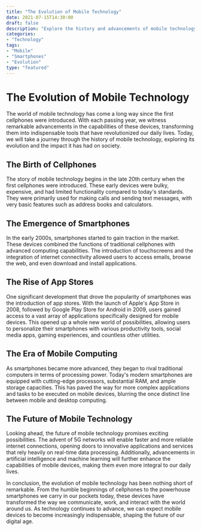 ```yaml
--- 
title: "The Evolution of Mobile Technology" 
date: 2021-07-15T14:30:00 
draft: false 
description: "Explore the history and advancements of mobile technology, from the first cellphones to the rise of smartphones." 
categories: 
- "Technology" 
tags: 
- "Mobile" 
- "Smartphones" 
- "Evolution" 
type: "featured" 
--- 
```


# The Evolution of Mobile Technology

The world of mobile technology has come a long way since the first cellphones were introduced. With each passing year, we witness remarkable advancements in the capabilities of these devices, transforming them into indispensable tools that have revolutionized our daily lives. Today, we will take a journey through the history of mobile technology, exploring its evolution and the impact it has had on society.

## The Birth of Cellphones

The story of mobile technology begins in the late 20th century when the first cellphones were introduced. These early devices were bulky, expensive, and had limited functionality compared to today's standards. They were primarily used for making calls and sending text messages, with very basic features such as address books and calculators.

## The Emergence of Smartphones

In the early 2000s, smartphones started to gain traction in the market. These devices combined the functions of traditional cellphones with advanced computing capabilities. The introduction of touchscreens and the integration of internet connectivity allowed users to access emails, browse the web, and even download and install applications.

## The Rise of App Stores

One significant development that drove the popularity of smartphones was the introduction of app stores. With the launch of Apple's App Store in 2008, followed by Google Play Store for Android in 2009, users gained access to a vast array of applications specifically designed for mobile devices. This opened up a whole new world of possibilities, allowing users to personalize their smartphones with various productivity tools, social media apps, gaming experiences, and countless other utilities.

## The Era of Mobile Computing

As smartphones became more advanced, they began to rival traditional computers in terms of processing power. Today's modern smartphones are equipped with cutting-edge processors, substantial RAM, and ample storage capacities. This has paved the way for more complex applications and tasks to be executed on mobile devices, blurring the once distinct line between mobile and desktop computing.

## The Future of Mobile Technology

Looking ahead, the future of mobile technology promises exciting possibilities. The advent of 5G networks will enable faster and more reliable internet connections, opening doors to innovative applications and services that rely heavily on real-time data processing. Additionally, advancements in artificial intelligence and machine learning will further enhance the capabilities of mobile devices, making them even more integral to our daily lives.

In conclusion, the evolution of mobile technology has been nothing short of remarkable. From the humble beginnings of cellphones to the powerhouse smartphones we carry in our pockets today, these devices have transformed the way we communicate, work, and interact with the world around us. As technology continues to advance, we can expect mobile devices to become increasingly indispensable, shaping the future of our digital age.
